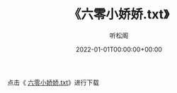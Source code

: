 ﻿---
title:  《六零小娇娇.txt》
date:   2022-01-01T00:00:00+00:00
author: 听松阁
layout: post
permalink: /六零小娇娇/
categories: 小说
tags: [小说]
---

点击《 [六零小娇娇.txt](http://img.660000.xyz/bookstukust/book/bntxt/10/六零小娇娇.txt)》进行下载
